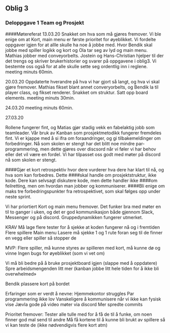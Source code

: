 ## Oblig 3
### Deloppgave 1 Team og Prosjekt

####Møtereferat 
13.03.20
Snakket om hva som må  gjøres fremover. Vi ble enige om at Kort, main menu er første prioritet for øyeblikket. Vi fordelte oppgaver igjen for at allle skulle ha noe å jobbe med.
Hvor Bendik skal jobbe med spiller logikk og kort og Ola tar seg av lyd og main menu. Mathias jobber med conveyorbelts. Jostein og Hans-Christian hjelper til der det trengs
og skriver brukerhistorier og svarer på oppgavene i oblig3. Vi bestemte oss også for at alle skulle sette seg ordentlig inn i reglene.
meeting minuts 60min. 

20.03.20
Oppdaterte hverandre på hva vi har gjort så langt, og hva vi skal gjøre fremover. Mathias fikset blant annet converyorbelts, og Bendik la til player class, og fikset renderer.
Snakket om struktur. Satt opp board elements. 
meeting minuts 30min. 

24.03.20
meeting minuts 60min.


27.03.20

Rollene fungerer fint, og Matias gjør stadig vekk en fabelaktig jobb som teamleader. 
Vår bruk av Kanban som prosjektmetodikk fungerer fremdeles fint. Vi er kjappe med å si ifra om foraandringer, og gi tilbakemeldinger om forbedringer.
Nå som skolen er stengt har det blitt noe mindre par-programmering, men dette gjøres over discsord når vi føler vi har behov eller det vil være en fordel.
Vi har tilpasset oss godt med møter på discord nå som skolen er stengt. 


####Gjør et kort retrospektiv hvor dere vurderer hva dere har klart til nå, og hva som kan forbedres. Dette
####skal handle om prosjektstruktur, ikke kode. Dere kan selvsagt diskutere kode, men dette handler ikke
####om feilretting, men om hvordan man jobber og kommuniserer.
####Bli enige om maks tre forbedringspunkter fra retrospektivet, som skal følges opp under neste sprint.

Vi har priortiert Kort og main menu fremover.
Det funker bra med møter en til to ganger i uken, og det er god kommunikasjon både gjennom Slack, Messenger og på discord.
Gruppedynamikken fungerer utmerket.  




KRAV Må lage flere tester for å sjekke at koden fungerer nå og i fremtiden 
Flere spillere
Main menu
Lasere må sjekke 1 og 1 rute foran seg til de finner en vegg eller spiller så stopper de 

MVP: Flere spiller, må kunne styres av spilleren med kort, må kunne dø og vinne 
Ingen bugs for øyeblikket (som vi vet om) 


Vi må bli bedre på å bruke prosjektboard igjen (slappe med å oppdatere)
Spre arbeidsmengenden litt mer (kanban jobbe litt hele tiden for å ikke bli overwhelmed» 


Bendik plassere kort på bordet

Erfaringer som er verdt å nevne: 
Hjemmekontor struggles 
Par programmering ikke lov
Vanskeligere å kommunisere når vi ikke kan fysisk vise
Jævla gode på video møter via discord 
Mer spredte commits 


Prioritet fremover:
Tester alle tulle med for å få de til å funke, om noen finner god mal send til andre
Må få kortene til å kunne bli brukt av spillere så vi kan teste de (ikke nødvendigvis flere kort atm) 
